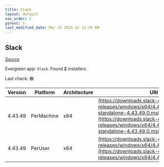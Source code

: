 ```yaml
---
title: Slack
layout: default
nav_order: 2
parent: S
last_modified_date: Mar 25 2025 at 12:39 AM
---
```


## Slack

[Source](https://slack.com/intl/en-au/help/articles/212475728-Deploy-Slack-via-Microsoft-Installer)

Evergreen app: `Slack`. Found **2** installers.

Last check: 🟢

| Version | Platform   | Architecture | URI                                                                                                                                                                                                          |
| ------- | ---------- | ------------ | ------------------------------------------------------------------------------------------------------------------------------------------------------------------------------------------------------------ |
| 4.43.49 | PerMachine | x64          | [https://downloads.slack-edge.com/desktop-releases/windows/x64/4.43.49/slack-standalone-4.43.49.0.msi](https://downloads.slack-edge.com/desktop-releases/windows/x64/4.43.49/slack-standalone-4.43.49.0.msi) |
| 4.43.49 | PerUser    | x64          | [https://downloads.slack-edge.com/desktop-releases/windows/x64/4.43.49/SlackSetup.msi](https://downloads.slack-edge.com/desktop-releases/windows/x64/4.43.49/SlackSetup.msi)                                 |
